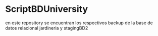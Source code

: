 # ScriptBDUniversity
en este repository se encuentran los respectivos backup de la base de datos relacional jardineria y stagingBD2
